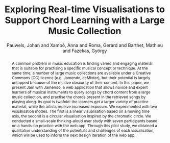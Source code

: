 --- 
title: "Exploring Real-time Visualisations to Support Chord Learning with a Large Music Collection" 
abstract: "A common problem in music education is finding varied and engaging material that is suitable for practising a specific musical concept or technique. At the same time, a number of large music collections are available under a Creative Commons (CC) licence (e.g. Jamendo, ccMixter), but their potential is largely untapped because of the relative obscurity of their content. In this paper, we present Jam with Jamendo, a web application that allows novice and expert learners of musical instruments to query songs by chord content from a large music collection, and practise the chords present in the retrieved songs by playing along. Its goal is twofold: the learners get a larger variety of practice material, while the artists receive increased exposure. We experimented with two visualisation modes. The first is a linear visualisation based on a moving time axis, the second is a circular visualisation inspired by the chromatic circle. We conducted a small-scale thinking-aloud user study with seven participants based on a hands-on practice with the web app. Through this pilot study, we obtained a qualitative understanding of the potentials and challenges of each visualisation, which will be used to inform the next design iteration of the web app." 
address: "Berlin" 
author: "Pauwels, Johan and Xambó, Anna and Roma, Gerard and Barthet, Mathieu and Fazekas, György"
webAuthor: "Johan Pauwels, Anna Xambó, Gerard Roma, Mathieu Barthet, György Fazekas" 
booktitle: "Proceedings of the International Web Audio Conference" 
editor: "Monschke, Jan and Guttandin, Christoph and Schnell, Norbert and Jenkinson, Thomas and Schaedler, Jack" 
month: "September"
pages: "" 
publisher: "TU Berlin" 
series: "WAC '18"
track: "Paper"  
year: "2018" 
id: "2018_12" 
tags: year2018
media: https://www.youtube.com/watch?v=PITvgeIA2pE 
pdflink: /_data/papers/pdf/2018/2018_12.pdf
ISSN: 2663-5844
---